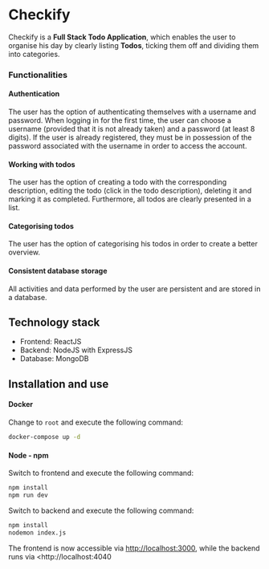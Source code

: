 # Checkify
Checkify is a **Full Stack Todo Application**, which enables the user to organise his day by clearly listing **Todos**, ticking them off and dividing them into categories.

### Functionalities

#### Authentication
The user has the option of authenticating themselves with a username and password. When logging in for the first time, the user can choose a username (provided that it is not already taken) and a password (at least 8 digits). If the user is already registered, they must be in possession of the password associated with the username in order to access the account.

#### Working with todos
The user has the option of creating a todo with the corresponding description, editing the todo (click in the todo description), deleting it and marking it as completed. Furthermore, all todos are clearly presented in a list.

#### Categorising todos
The user has the option of categorising his todos in order to create a better overview.

#### Consistent database storage
All activities and data performed by the user are persistent and are stored in a database. 

## Technology stack
- Frontend: ReactJS
- Backend: NodeJS with ExpressJS
- Database: MongoDB

## Installation and use
#### Docker
Change to `root` and execute the following command:
```bash
docker-compose up -d
```

#### Node - npm
Switch to frontend and execute the following command:
```bash
npm install
npm run dev
```

Switch to backend and execute the following command:

```bash
npm install
nodemon index.js
```

The frontend is now accessible via <http://localhost:3000>, while the backend runs via <http://localhost:4040
